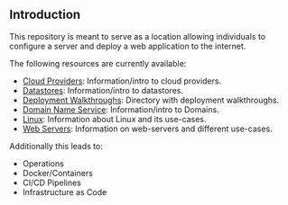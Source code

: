 ## Introduction

This repository is meant to serve as a location allowing individuals to configure a server and deploy a web application to the internet.

The following resources are currently available:
- [Cloud Providers](./cloud-providers): Information/intro to cloud providers.
- [Datastores](./datastores): Information/intro to datastores.
- [Deployment Walkthroughs](deployment-walkthroughs): Directory with deployment walkthroughs.
- [Domain Name Service](./dns): Information/intro to Domains.
- [Linux](./linux): Information about Linux and its use-cases.
- [Web Servers](./web-servers): Information on web-servers and different use-cases.

Additionally this leads to:
- Operations
- Docker/Containers
- CI/CD Pipelines
- Infrastructure as Code
